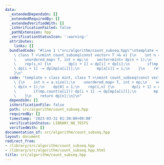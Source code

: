 ```yaml
---
data:
  _extendedDependsOn: []
  _extendedRequiredBy: []
  _extendedVerifiedWith: []
  _isVerificationFailed: false
  _pathExtension: hpp
  _verificationStatusIcon: ':warning:'
  attributes:
    links: []
  bundledCode: "#line 1 \"src/algorithm/count_subseq.hpp\"\ntemplate < class mint,\
    \ class T >\nmint count_subseq(const vector< T >& a) {\n    int n = a.size();\n\
    \    unordered_map< T, int > mp;\n    vector<mint> dp(n + 1);\n    dp[0] = 1;\n\
    \    rep(i,n) {\n        dp[i + 1] = dp[i] + dp[i];\n        if(mp.count(a[i]))\
    \ dp[i + 1] -= dp[mp[a[i]]];\n        mp[a[i]] = i;\n    }\n    return dp[n];\n\
    }\n"
  code: "template < class mint, class T >\nmint count_subseq(const vector< T >& a)\
    \ {\n    int n = a.size();\n    unordered_map< T, int > mp;\n    vector<mint>\
    \ dp(n + 1);\n    dp[0] = 1;\n    rep(i,n) {\n        dp[i + 1] = dp[i] + dp[i];\n\
    \        if(mp.count(a[i])) dp[i + 1] -= dp[mp[a[i]]];\n        mp[a[i]] = i;\n\
    \    }\n    return dp[n];\n}\n"
  dependsOn: []
  isVerificationFile: false
  path: src/algorithm/count_subseq.hpp
  requiredBy: []
  timestamp: '2023-03-31 01:30:00+09:00'
  verificationStatus: LIBRARY_NO_TESTS
  verifiedWith: []
documentation_of: src/algorithm/count_subseq.hpp
layout: document
redirect_from:
- /library/src/algorithm/count_subseq.hpp
- /library/src/algorithm/count_subseq.hpp.html
title: src/algorithm/count_subseq.hpp
---
```

